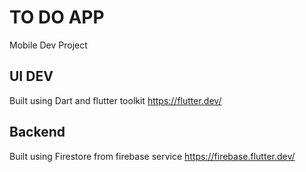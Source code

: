# TO DO APP

Mobile Dev Project

## UI DEV
Built using Dart and flutter toolkit
https://flutter.dev/
## Backend 
Built using Firestore from firebase service
https://firebase.flutter.dev/
